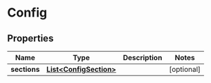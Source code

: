 

# Config

## Properties

Name | Type | Description | Notes
------------ | ------------- | ------------- | -------------
**sections** | [**List&lt;ConfigSection&gt;**](ConfigSection.md) |  |  [optional]



